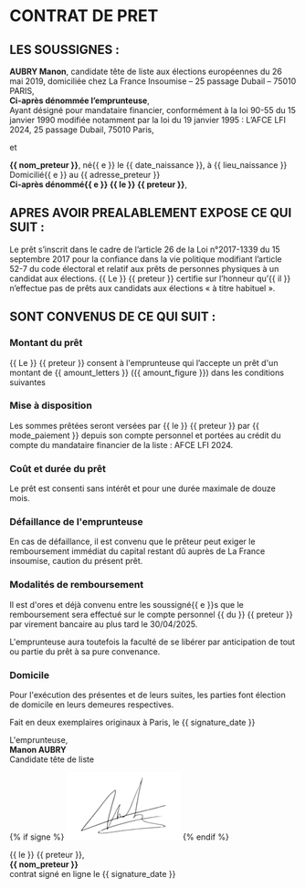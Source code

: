 # CONTRAT DE PRET 

## LES SOUSSIGNES :

**AUBRY Manon**, candidate tête de liste aux élections européennes du 26 mai 2019, domiciliée chez
La France Insoumise – 25 passage Dubail – 75010 PARIS,  
**Ci-après dénommée l’emprunteuse**,  
Ayant désigné pour mandataire financier, conformément à la loi 90-55 du 15 janvier 1990 modifiée notamment par la loi du
19 janvier 1995 : L’AFCE LFI 2024, 25 passage Dubail, 75010 Paris,

et

**{{ nom_preteur }}**, né{{ e }} le {{ date_naissance }}, à {{ lieu_naissance }}  
Domicilié{{ e }} au {{ adresse_preteur }}  
**Ci-après dénommé{{ e }} {{ le }} {{ preteur }}**,


## APRES AVOIR PREALABLEMENT EXPOSE CE QUI SUIT :

Le prêt s’inscrit dans le cadre de l’article 26 de la Loi n°2017-1339 du 15 septembre 2017 pour la confiance dans la vie politique modifiant l’article 52-7 du code électoral et relatif aux prêts de personnes physiques à un candidat aux élections.
{{ Le }} {{ preteur }} certifie sur l’honneur qu’{{ il }} n’effectue pas de prêts aux candidats aux élections « à titre habituel ».

## SONT CONVENUS DE CE QUI SUIT :

### Montant du prêt
{{ Le }} {{ preteur }} consent à l'emprunteuse qui l’accepte un prêt d'un montant de {{ amount_letters }} ({{ amount_figure }}) dans les conditions suivantes 

### Mise à disposition
Les sommes prêtées seront versées par {{ le }} {{ preteur }} par {{ mode_paiement }} depuis son compte personnel et
portées au crédit du compte du mandataire financier de la liste : AFCE LFI 2024.
							
### Coût et durée du prêt
Le prêt est consenti sans intérêt et pour une durée maximale de douze mois.

### Défaillance de l'emprunteuse
En cas de défaillance, il est convenu que le prêteur peut exiger le remboursement immédiat du capital restant dû auprès
de La France insoumise, caution du présent prêt.

### Modalités de remboursement
Il est d'ores et déjà convenu entre les soussigné{{ e }}s que le remboursement sera effectué sur le compte personnel
{{ du }} {{ preteur }} par virement bancaire au plus tard le 30/04/2025.

L'emprunteuse aura toutefois la faculté de se libérer par anticipation de tout ou partie du prêt à sa pure convenance.

### Domicile
Pour l'exécution des présentes et de leurs suites, les parties font élection de domicile en leurs demeures respectives.


Fait en deux exemplaires originaux à Paris, le {{ signature_date }}

<div>
<div class="signature emprunteuse">
<p>
L'emprunteuse,<br>
<strong>Manon AUBRY</strong><br>
Candidate tête de liste
</p>
{% if signe %}
<img src="signature_manon_aubry.png" alt="Signature de Manon Aubry">
{% endif %}
</div>
<div class="signature preteur">
<p>
{{ le }} {{ preteur }},<br>  
<strong>{{ nom_preteur }}</strong><br>
contrat signé en ligne le {{ signature_date }}
</p>
</div>
</div>
